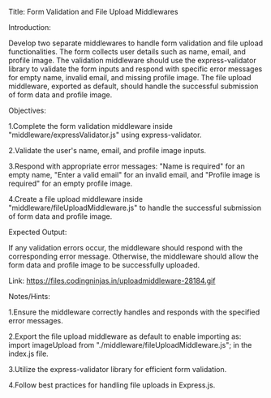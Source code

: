 Title: Form Validation and File Upload Middlewares

Introduction:

Develop two separate middlewares to handle form validation and file upload functionalities. The form collects user details such as name, email, and profile image. The validation middleware should use the express-validator library to validate the form inputs and respond with specific error messages for empty name, invalid email, and missing profile image. The file upload middleware, exported as default, should handle the successful submission of form data and profile image.

Objectives:

1.Complete the form validation middleware inside "middleware/expressValidator.js" using express-validator.

2.Validate the user's name, email, and profile image inputs.

3.Respond with appropriate error messages: "Name is required" for an empty name, "Enter a valid email" for an invalid email, and "Profile image is required" for an empty profile image.

4.Create a file upload middleware inside "middleware/fileUploadMiddleware.js" to handle the successful submission of form data and profile image.

Expected Output:

If any validation errors occur, the middleware should respond with the corresponding error message. Otherwise, the middleware should allow the form data and profile image to be successfully uploaded.

Link: https://files.codingninjas.in/uploadmiddleware-28184.gif

Notes/Hints:

1.Ensure the middleware correctly handles and responds with the specified error messages.

2.Export the file upload middleware as default to enable importing as: import imageUpload from "./middleware/fileUploadMiddleware.js"; in the index.js file.

3.Utilize the express-validator library for efficient form validation.

4.Follow best practices for handling file uploads in Express.js.
